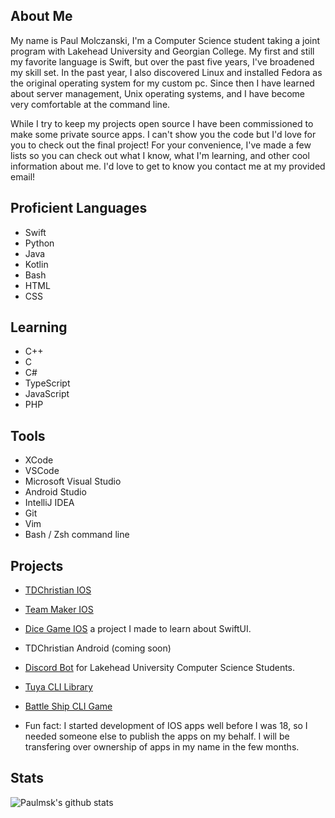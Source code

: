 ## About Me
My name is Paul Molczanski, I'm a Computer Science student taking a joint program with Lakehead University and Georgian College. My first and still my favorite language is Swift, but over the past five years, I've broadened my skill set. In the past year, I also discovered Linux and installed Fedora as the original operating system for my custom pc. Since then I have learned about server management, Unix operating systems, and I have become very comfortable at the command line.

While I try to keep my projects open source I have been commissioned to make some private source apps. I can't show you the code but I'd love for you to check out the final project! For your convenience, I've made a few lists so you can check out what I know, what I'm learning, and other cool information about me. I'd love to get to know you contact me at my provided email!


## Proficient Languages
- Swift
- Python
- Java
- Kotlin
- Bash
- HTML
- CSS


## Learning
- C++ 
- C
- C#
- TypeScript
- JavaScript
- PHP


## Tools
- XCode
- VSCode
- Microsoft Visual Studio
- Android Studio
- IntelliJ IDEA
- Git
- Vim
- Bash / Zsh command line


## Projects
- [TDChristian IOS](https://apps.apple.com/ca/app/tdchristian/id1358549500)
- [Team Maker IOS](https://apps.apple.com/ca/app/team-maker/id1610640545)
- [Dice Game IOS](https://apps.apple.com/ca/app/dice-game/id1537843488) a project I made to learn about SwiftUI.
- TDChristian Android (coming soon)
- [Discord Bot](https://github.com/Paulmski/Discord-Bot) for Lakehead University Computer Science Students.
- [Tuya CLI Library](https://github.com/Paulmski/tuya-cli)
- [Battle Ship CLI Game](https://github.com/Paulmski/Battle-Ship)

- Fun fact: I started development of IOS apps well before I was 18, so I needed someone else to publish the apps on my behalf. I will be transfering over ownership of apps in my name in the few months.

## Stats

![Paulmsk's github stats](https://github-readme-stats.vercel.app/api?username=Paulmski&show_icons=true&theme=radical)
